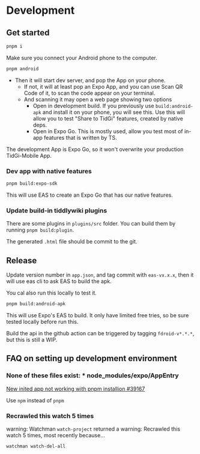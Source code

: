 # Development

## Get started

```sh
pnpm i
```

Make sure you connect your Android phone to the computer.

```sh
pnpm android
```

- Then it will start dev server, and pop the App on your phone.
  - If not, it will at least pop an Expo App, and you can use Scan QR Code of it, to scan the code appear on your terminal.
  - And scanning it may open a web page showing two options
    - Open in development build. If you previously use `build:android-apk` and install it on your phone, you will see this. Use this will allow you to test "Share to TidGi" features, created by native deps.
    - Open in Expo Go. This is mostly used, allow you test most of in-app features that is written by TS.

The development App is Expo Go, so it won't overwrite your production TidGi-Mobile App.

### Dev app with native features

```sh
pnpm build:expo-sdk
```

This will use EAS to create an Expo Go that has our native features.

### Update build-in tiddlywiki plugins

There are some plugins in `plugins/src` folder. You can build them by running `pnpm build:plugin`.

The generated `.html` file should be commit to the git.

## Release

Update version number in `app.json`, and tag commit with `eas-vx.x.x`, then it will use eas cli to ask EAS to build the apk.

You cal also run this locally to test it.

```sh
pnpm build:android-apk
```

This will use Expo's EAS to build. It only have limited free tries, so be sure tested locally before run this.

Build the api in the github action can be triggered by tagging `fdroid-v*.*.*`, but this is still a WIP.

## FAQ on setting up development environment

### None of these files exist: \* node_modules/expo/AppEntry

[New inited app not working with pnpm installion #39167](https://github.com/facebook/react-native/issues/39167)

Use `npm` instead of `pnpm`

### Recrawled this watch 5 times

warning: Watchman `watch-project` returned a warning: Recrawled this watch 5 times, most recently because...

```sh
watchman watch-del-all
```
